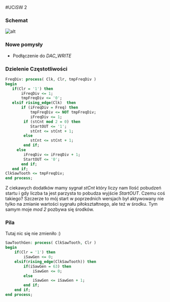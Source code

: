 #UCiSW 2

### Schemat

![alt](http://i.imgur.com/flCPqKn.png)

### Nowe pomysły

 * Podłączenie do *DAC_WRITE*

### Dzielenie Częstotliwości

 ```vhd
FreqDiv: process( Clk, Clr, tmpFreqDiv )
begin
	if(Clr = '1') then 
		iFreqDiv <= 1;
		tmpFreqDiv <= '0';
	elsif rising_edge(Clk)  then
		if (iFreqDiv = Freq) then
			tmpFreqDiv <= NOT tmpFreqDiv;
			iFreqDiv <= 1;
         if (stCnt mod 2 = 0) then
            StartOUT <= '1';
            stCnt <= stCnt + 1;
         else
            stCnt <= stCnt + 1;
         end if;
      else
         iFreqDiv <= iFreqDiv + 1;
         StartOUT <= '0';
		end if;
	end if;
ClkSawTooth <= tmpFreqDiv;
end process;
 ```

Z ciekawych dodatków mamy sygnał *stCnt* który liczy nam Ilość pobudzeń startu i gdy liczba ta jest parzysta to pobudza wyjście *StartOUT*. Czemu coś takiego? Szczerze to mój start w poprzednich wersjach był aktywowany nie tylko na zmianie wartości sygnału piłokształtnego, ale też w środku. Tym samym moje *mod 2* pozbywa się środków. 

### Pila

Tutaj nic się nie zmieniło :)

```vhd
SawToothGen: process( ClkSawTooth, Clr )
begin
	if(Clr = '1') then
        iSawGen <= 0;
    elsif(rising_edge(ClkSawTooth)) then
        if(iSawGen = 63) then
            iSawGen <= 0;
        else
            iSawGen <= iSawGen + 1;
        end if;
    end if;
end process;
```